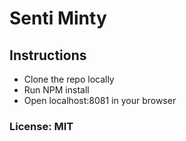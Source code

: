 # Senti Minty

## Instructions
 - Clone the repo locally
 - Run NPM install
 - Open localhost:8081 in your browser

### License: MIT
